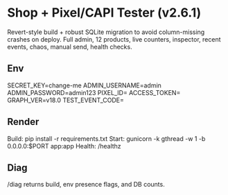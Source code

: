 
# Shop + Pixel/CAPI Tester (v2.6.1)

Revert-style build + robust SQLite migration to avoid column-missing crashes on deploy. Full admin, 12 products, live counters, inspector, recent events, chaos, manual send, health checks.

## Env
SECRET_KEY=change-me
ADMIN_USERNAME=admin
ADMIN_PASSWORD=admin123
PIXEL_ID=
ACCESS_TOKEN=
GRAPH_VER=v18.0
TEST_EVENT_CODE=

## Render
Build: pip install -r requirements.txt
Start: gunicorn -k gthread -w 1 -b 0.0.0.0:$PORT app:app
Health: /healthz

## Diag
/diag returns build, env presence flags, and DB counts.
